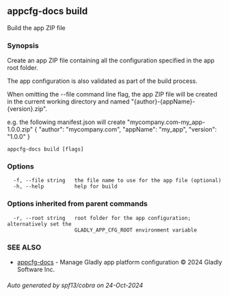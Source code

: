 ## appcfg-docs build

Build the app ZIP file

### Synopsis


Create an app ZIP file containing all the configuration specified in the app 
root folder.

The app configuration is also validated as part of the build process.

When omitting the --file command line flag, the app ZIP file will be created 
in the current working directory and named "{author}-{appName}-{version}.zip".

e.g. the following manifest.json will create "mycompany.com-my_app-1.0.0.zip"
{
  "author": "mycompany.com",
  "appName": "my_app",
  "version": "1.0.0"
}


```
appcfg-docs build [flags]
```

### Options

```
  -f, --file string   the file name to use for the app file (optional)
  -h, --help          help for build
```

### Options inherited from parent commands

```
  -r, --root string   root folder for the app configuration; alternatively set the
                      GLADLY_APP_CFG_ROOT environment variable
```

### SEE ALSO

* [appcfg-docs](appcfg-docs.md)	 - Manage Gladly app platform configuration © 2024 Gladly Software Inc.

###### Auto generated by spf13/cobra on 24-Oct-2024
